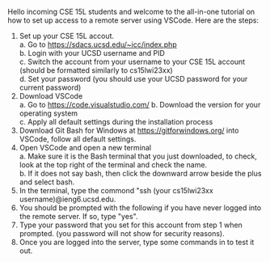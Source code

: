 Hello incoming CSE 15L students and welcome to the all-in-one tutorial on how to set up access to a remote server using VSCode. 
Here are the steps:
  1. Set up your CSE 15L accout.\
      a. Go to https://sdacs.ucsd.edu/~icc/index.php \
      b. Login with your UCSD username and PID\
      c. Switch the account from your username to your CSE 15L account (should be formatted similarly to cs15lwi23xx)\
      d. Set your password (you should use your UCSD password for your current password)
  2. Download VSCode\
      a. Go to https://code.visualstudio.com/ 
      b. Download the version for your operating system\
      c. Apply all default settings during the installation process
  3. Download Git Bash for Windows at https://gitforwindows.org/ into VSCode, follow all default settings.
  4. Open VSCode and open a new terminal\
      a. Make sure it is the Bash terminal that you just downloaded, to check, look at the top right of the terminal and check the name.\
      b. If it does not say bash, then click the downward arrow beside the plus and select bash.
  5. In the terminal, type the commond "ssh (your cs15lwi23xx username)@ieng6.ucsd.edu.
  6. You should be prompted with the following if you have never logged into the remote server. If so, type "yes".
  7. Type your password that you set for this account from step 1 when prompted. (you password will not show for security reasons).
  8. Once you are logged into the server, type some commands in to test it out. 
